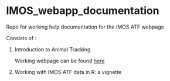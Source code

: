 # IMOS_webapp_documentation

Repo for working help documentation for the IMOS ATF webpage

Consists of :
1) Introduction to Animal Tracking

   Working webpage can be found [here](https://imos-animaltracking.github.io/IMOS_webapp_documentation/docs/IMOS_Intro-to-Animal-Tracking.html) 
        
2) Working with IMOS ATF data in R: a vignette
   
